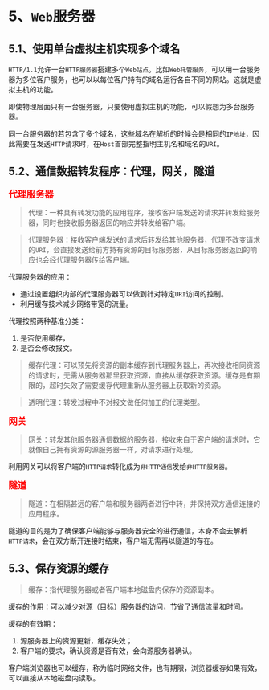 # 5、`Web`服务器

## 5.1、使用单台虚拟主机实现多个域名

`HTTP/1.1`允许一台`HTTP服务器`搭建多个`Web站点`。比如`Web托管服务`，可以用一台服务器为多位客户服务，也可以以每位客户持有的域名运行各自不同的网站。这就是虚拟主机的功能。

即使物理层面只有一台服务器，只要使用虚拟主机的功能，可以假想为多台服务器。

同一台服务器的若包含了多个域名，这些域名在解析的时候会是相同的`IP地址`，因此需要在发送`HTTP`请求时，在`Host`首部完整指明主机名和域名的`URI`。

## 5.2、通信数据转发程序：代理，网关，隧道

**<font size =4 color = red>代理服务器</font>**

> 代理：一种具有转发功能的应用程序，接收客户端发送的请求并转发给服务器，同时也接收服务器返回的响应并转发给客户端。

> 代理服务器：接收客户端发送的请求后转发给其他服务器，代理不改变请求的`URI`，会直接发送给前方持有资源的目标服务器，从目标服务器返回的响应也会经代理服务器传给客户端。

代理服务器的应用：
- 通过设置组织内部的代理服务器可以做到针对特定`URI`访问的控制。
- 利用缓存技术减少网络带宽的流量。

代理按照两种基准分类：
1. 是否使用缓存，
2. 是否会修改报文。

> 缓存代理：可以预先将资源的副本缓存到代理服务器上，再次接收相同资源的请求时，无需从服务器那里获取资源，直接从缓存获取资源。缓存是有期限的，超时失效了需要缓存代理重新从服务器上获取新的资源。


> 透明代理：转发过程中不对报文做任何加工的代理类型。

**<font size =4 color = red>网关</font>**

> 网关：转发其他服务器通信数据的服务器，接收来自于客户端的请求时，它就像自己拥有资源的源服务器一样，对请求进行处理。

利用网关可以将客户端的`HTTP请求`转化成为`非HTTP通信`发给`非HTTP服务器`。

**<font size =4 color = red>隧道</font>**

> 隧道：在相隔甚远的客户端和服务器两者进行中转，并保持双方通信连接的应用程序。

隧道的目的是为了确保客户端能够与服务器安全的进行通信，本身不会去解析`HTTP请求`，会在双方断开连接时结束，客户端无需再以隧道的存在。


## 5.3、保存资源的缓存

> 缓存：指代理服务器或者客户端本地磁盘内保存的资源副本。

缓存的作用：可以减少对源（目标）服务器的访问，节省了通信流量和时间。

缓存的有效期：
1. 源服务器上的资源更新，缓存失效；
2. 客户端的要求，确认资源是否有效，会向源服务器确认。


客户端浏览器也可以缓存，称为临时网络文件，也有期限，浏览器缓存如果有效，可以直接从本地磁盘内读取。